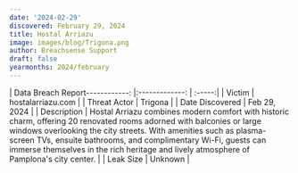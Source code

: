 ```yaml
---
date: '2024-02-29'
discovered: February 29, 2024
title: Hostal Arriazu
image: images/blog/Trigona.png
author: Breachsense Support
draft: false
yearmonths: 2024/february
---
```


| Data Breach Report------------:     |:-------------:    | :-----:|
| Victim      | hostalarriazu.com      | 
| Threat Actor      | Trigona      | 
| Date Discovered      | Feb 29, 2024      | 
| Description      | Hostal Arriazu combines modern comfort with historic charm, offering 20 renovated rooms adorned with balconies or large windows overlooking the city streets. With amenities such as plasma-screen TVs, ensuite bathrooms, and complimentary Wi-Fi, guests can immerse themselves in the rich heritage and lively atmosphere of Pamplona's city center.      | 
| Leak Size      | Unknown      | 

